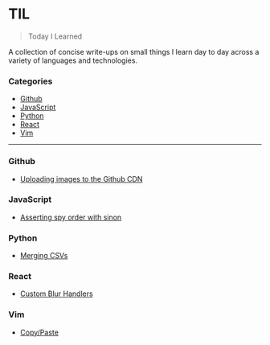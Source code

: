 # TIL

> Today I Learned

A collection of concise write-ups on small things I learn day to day across a
variety of languages and technologies.

### Categories

* [Github](#github)
* [JavaScript](#javascript)
* [Python](#python)
* [React](#react)
* [Vim](#vim)

---

### Github
- [Uploading images to the Github CDN](github/upload-images-to-cdn.md)

### JavaScript
- [Asserting spy order with sinon](javascript/sinon-assert-spy-order.md)

### Python

- [Merging CSVs](python/merging-csvs.md)

### React

- [Custom Blur Handlers](react/custom-blur-handlers.md)

### Vim

- [Copy/Paste](vim/copy-paste.md)
